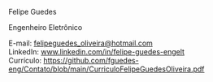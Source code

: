 Felipe Guedes

Engenheiro Eletrônico

E-mail: felipeguedes_oliveira@hotmail.com  
LinkedIn: www.linkedin.com/in/felipe-guedes-engelt  
Currículo: https://github.com/fguedes-eng/Contato/blob/main/CurriculoFelipeGuedesOliveira.pdf
